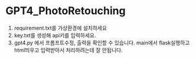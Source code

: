 # GPT4_PhotoRetouching
1. requirement.txt를 가상환경에 설치하세요
2. key.txt를 생성해 api키를 입력하세요.
3. gpt4.py 에서 프롬프트수정, 출력을 확인할 수 있습니다.
main에서 flask실행하고 html띄우고 입력받아서 처리하려는데 잘 안됩니다.